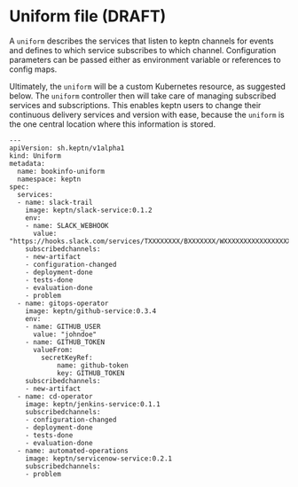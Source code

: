 # Uniform file (DRAFT)

A `uniform` describes the services that listen to keptn channels for events and defines to which service subscribes to which channel. Configuration parameters can be passed either as environment variable or references to config maps.

Ultimately, the `uniform` will be a custom Kubernetes resource, as suggested below. The `uniform` controller then will take care of managing subscribed services and subscriptions. This enables keptn users to change their continuous delivery services and version with ease, because the `uniform` is the one central location where this information is stored.

```
---
apiVersion: sh.keptn/v1alpha1
kind: Uniform
metadata:
  name: bookinfo-uniform
  namespace: keptn
spec:
  services:
  - name: slack-trail
    image: keptn/slack-service:0.1.2
    env:
    - name: SLACK_WEBHOOK
      value: "https://hooks.slack.com/services/TXXXXXXXX/BXXXXXXX/WXXXXXXXXXXXXXXXXX"
    subscribedchannels:
    - new-artifact
    - configuration-changed
    - deployment-done
    - tests-done
    - evaluation-done
    - problem
  - name: gitops-operator
    image: keptn/github-service:0.3.4
    env:
    - name: GITHUB_USER
      value: "johndoe"
    - name: GITHUB_TOKEN
      valueFrom:
        secretKeyRef:
            name: github-token
            key: GITHUB_TOKEN
    subscribedchannels:
    - new-artifact
  - name: cd-operator
    image: keptn/jenkins-service:0.1.1
    subscribedchannels:
    - configuration-changed
    - deployment-done
    - tests-done
    - evaluation-done
  - name: automated-operations
    image: keptn/servicenow-service:0.2.1
    subscribedchannels:
    - problem
```